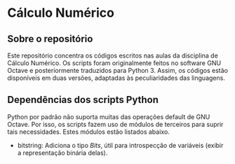 # Cálculo Numérico
## Sobre o repositório
Este repositório concentra os códigos escritos nas aulas da disciplina de Cálculo Numérico. Os scripts foram originalmente feitos no software GNU Octave e posteriormente traduzidos para Python 3. Assim, os códigos estão disponíveis em duas versões, adaptadas às peculiaridades das linguagens.

## Dependências dos scripts Python
Python por padrão não suporta muitas das operações default de GNU Octave. Por isso, os scripts fazem uso de módulos de terceiros para suprir tais necessidades. Estes módulos estão listados abaixo.

*  bitstring: Adiciona o tipo *Bits*, útil para introspecção de variáveis (exibir a representação binária delas).
